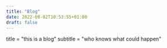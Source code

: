 ```yaml
---
title: "Blog"
date: 2022-08-02T10:53:55+01:00
draft: false
---
```


title = "this is a blog"
subtitle = "who knows what could happen"

